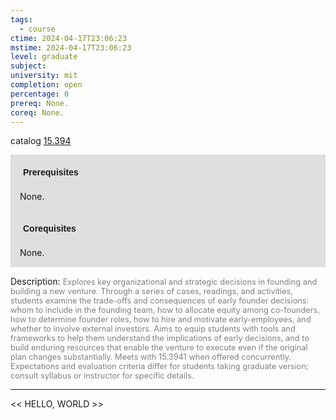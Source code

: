 ```yaml
---
tags:
  - course
ctime: 2024-04-17T23:06:23
mstime: 2024-04-17T23:06:23
level: graduate
subject: 
university: mit
completion: open
percentage: 0
prereq: None.
coreq: None.
---
```


catalog [15.394](http://student.mit.edu/catalog/m15b.html#15.394)

<span style="display: block; padding: 15px; background-color: rgb(100, 100, 100, 0.2);"><font id="m_prereq1132_0" style="display: block; font-family: Arial, sans-serif; font-weight: bold; padding: 5px">Prerequisites</font><br><span id="prereq1132_0">None.</span></span>
<span style="display: block; padding: 15px; background-color: rgb(100, 100, 100, 0.2);"><font id="m_coreq1132_0" style="display: block; font-family: Arial, sans-serif; font-weight: bold; padding: 5px">Corequisites</font><br><span id="coreq1132_0">None.</span></span>

<font style="">Description:</font>
<font style="color: grey; font-size: 0.8rem;">Explores key organizational and strategic decisions in founding and building a new venture. Through a series of cases, readings, and activities, students examine the trade-offs and consequences of early founder decisions: whom to include in the founding team, how to allocate equity among co-founders, how to determine founder roles, how to hire and motivate early-employees, and whether to involve external investors. Aims to equip students with tools and frameworks to help them understand the implications of early decisions, and to build enduring resources that enable the venture to execute even if the original plan changes substantially. Meets with 15.3941 when offered concurrently. Expectations and evaluation criteria differ for students taking graduate version; consult syllabus or instructor for specific details.</font>



---

<< HELLO, WORLD >>
